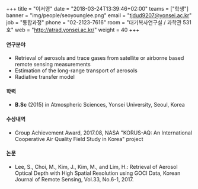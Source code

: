 +++
title = "이서영"
date = "2018-03-24T13:39:46+02:00"
teams = ["학생"]
banner = "img/people/seoyounglee.png"
email = "tjdud9207@yonsei.ac.kr"
job = "통합과정"
phone = "02-2123-7616"
room = "대기복사연구실 / 과학관 531호"
web = "http://atrad.yonsei.ac.kr/"
weight = 40
+++

#### 연구분야
+ Retrieval of aerosols and trace gases from satellite or airborne based remote sensing measurements
+ Estimation of the long-range transport of aerosols
+ Radiative transfer model

#### 학력
 + **B.Sc** (2015) in Atmospheric Sciences, Yonsei University, Seoul, Korea

#### 수상내역
 + Group Achievement Award, 2017.08, NASA "KORUS-AQ: An International Cooperative Air Quality Field Study in Korea" project

#### 논문
+ Lee, S., Choi, M., Kim, J., Kim, M., and Lim, H.: Retrieval of Aerosol Optical Depth with High Spatial Resolution using GOCI Data, Korean Journal of Remote Sensing, Vol.33, No.6-1, 2017.
